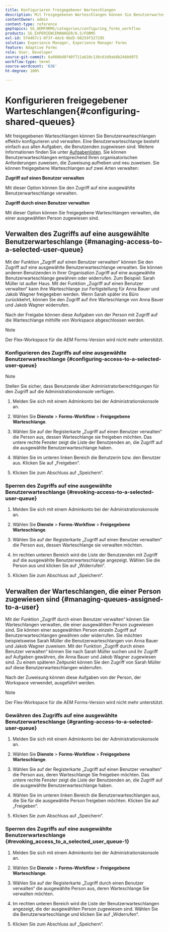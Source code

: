 ```yaml
---
title: Konfigurieren freigegebener Warteschlangen
description: Mit freigegebenen Warteschlangen können Sie Benutzerwarteschlangen effektiv konfigurieren und verwalten. Erfahren Sie, wie Sie freigegebene Warteschlangen konfigurieren.
contentOwner: admin
content-type: reference
geptopics: SG_AEMFORMS/categories/configuring_forms_workflow
products: SG_EXPERIENCEMANAGER/6.5/FORMS
exl-id: 5f4467c1-0f3f-4dc6-9bd5-98259f327295
solution: Experience Manager, Experience Manager Forms
feature: Adaptive Forms
role: User, Developer
source-git-commit: 6a9806d8f40f711a610c130c63d9ab9b2460d075
workflow-type: tm+mt
source-wordcount: '636'
ht-degree: 100%

---
```


# Konfigurieren freigegebener Warteschlangen{#configuring-shared-queues}

Mit freigegebenen Warteschlangen können Sie Benutzerwarteschlangen effektiv konfigurieren und verwalten. Eine Benutzerwarteschlange besteht einfach aus allen Aufgaben, die Benutzenden zugewiesen sind. Weitere Informationen finden Sie unter [Aufgabenlisten](https://help.adobe.com/de_DE/livecycle/11.0/WorkspaceHelp/WS92d06802c76abadb-2b6ab502126beb6ba2f-7ffc.2.html). Sie können Benutzerwarteschlangen entsprechend Ihren organisatorischen Anforderungen zuweisen, die Zuweisung aufheben und neu zuweisen. Sie können freigegebene Warteschlangen auf zwei Arten verwalten:

**Zugriff auf einen Benutzer verwalten**

Mit dieser Option können Sie den Zugriff auf eine ausgewählte Benutzerwarteschlange verwalten.

**Zugriff durch einen Benutzer verwalten**

Mit dieser Option können Sie freigegebene Warteschlangen verwalten, die einer ausgewählten Person zugewiesen sind.

## Verwalten des Zugriffs auf eine ausgewählte Benutzerwarteschlange {#managing-access-to-a-selected-user-queue}

Mit der Funktion „Zugriff auf einen Benutzer verwalten“ können Sie den Zugriff auf eine ausgewählte Benutzerwarteschlange verwalten. Sie können anderen Benutzenden in Ihrer Organisation Zugriff auf eine ausgewählte Benutzerwarteschlange gewähren oder widerrufen. Zum Beispiel: Sarah Müller ist außer Haus. Mit der Funktion „Zugriff auf einen Benutzer verwalten“ kann ihre Warteschlange zur Fertigstellung für Anna Bauer und Jakob Wagner freigegeben werden. Wenn Sarah später ins Büro zurückkehrt, können Sie den Zugriff auf ihre Warteschlange von Anna Bauer und Jakob Wagner widerrufen.

Nach der Freigabe können diese Aufgaben von der Person mit Zugriff auf die Warteschlange mithilfe von Workspace abgeschlossen werden.

>[!NOTE]
>
>Der Flex-Workspace für die AEM Forms-Version wird nicht mehr unterstützt.

### Konfigurieren des Zugriffs auf eine ausgewählte Benutzerwarteschlange {#configuring-access-to-a-selected-user-queue}

>[!NOTE]
> 
> Stellen Sie sicher, dass Benutzende über Administratorberechtigungen für den Zugriff auf die Administrationskonsole verfügen.

1. Melden Sie sich mit einem Adminkonto bei der Administrationskonsole an.
1. Wählen Sie **Dienste** > **Forms-Workflow** > **Freigegebene Warteschlange**.

1. Wählen Sie auf der Registerkarte „Zugriff auf einen Benutzer verwalten“ die Person aus, dessen Warteschlange sie freigeben möchten. Das untere rechte Fenster zeigt die Liste der Benutzenden an, die Zugriff auf die ausgewählte Benutzerwarteschlange haben.
1. Wählen Sie im unteren linken Bereich die Benutzerin bzw. den Benutzer aus. Klicken Sie auf „Freigeben“.
1. Klicken Sie zum Abschluss auf „Speichern“.

### Sperren des Zugriffs auf eine ausgewählte Benutzerwarteschlange {#revoking-access-to-a-selected-user-queue}

1. Melden Sie sich mit einem Adminkonto bei der Administrationskonsole an.
1. Wählen Sie **Dienste** > **Forms-Workflow** > **Freigegebene Warteschlange**.

1. Wählen Sie auf der Registerkarte „Zugriff auf einen Benutzer verwalten“ die Person aus, dessen Warteschlange sie verwalten möchten.
1. Im rechten unteren Bereich wird die Liste der Benutzenden mit Zugriff auf die ausgewählte Benutzerwarteschlange angezeigt. Wählen Sie die Person aus und klicken Sie auf „Widerrufen“.
1. Klicken Sie zum Abschluss auf „Speichern“.

## Verwalten der Warteschlangen, die einer Person zugewiesen sind {#managing-queues-assigned-to-a-user}

Mit der Funktion „Zugriff durch einen Benutzer verwalten“ können Sie Warteschlangen verwalten, die einer ausgewählten Person zugewiesen sind. Sie können einer ausgewählten Person einzeln Zugriff auf Benutzerwarteschlangen gewähren oder widerrufen. Sie möchten beispielsweise Sarah Müller die Benutzerwarteschlangen von Anna Bauer und Jakob Wagner zuweisen. Mit der Funktion „Zugriff durch einen Benutzer verwalten“ können Sie nach Sarah Müller suchen und ihr Zugriff auf Aufgaben gewähren, die Anna Bauer und Jakob Wagner zugewiesen sind. Zu einem späteren Zeitpunkt können Sie den Zugriff von Sarah Müller auf diese Benutzerwarteschlangen widerrufen.

Nach der Zuweisung können diese Aufgaben von der Person, der Workspace verwendet, ausgeführt werden.

>[!NOTE]
>
>Der Flex-Workspace für die AEM Forms-Version wird nicht mehr unterstützt.

### Gewähren des Zugriffs auf eine ausgewählte Benutzerwarteschlange {#granting-access-to-a-selected-user-queue}

1. Melden Sie sich mit einem Adminkonto bei der Administrationskonsole an.
1. Wählen Sie **Dienste** > **Forms-Workflow** > **Freigegebene Warteschlange**.

1. Wählen Sie auf der Registerkarte „Zugriff auf einen Benutzer verwalten“ die Person aus, deren Warteschlange Sie freigeben möchten. Das untere rechte Fenster zeigt die Liste der Benutzenden an, die Zugriff auf die ausgewählte Benutzerwarteschlange haben.
1. Wählen Sie im unteren linken Bereich die Benutzerwarteschlangen aus, die Sie für die ausgewählte Person freigeben möchten. Klicken Sie auf „Freigeben“.
1. Klicken Sie zum Abschluss auf „Speichern“.

### Sperren des Zugriffs auf eine ausgewählte Benutzerwarteschlange {#revoking_access_to_a_selected_user_queue-1}

1. Melden Sie sich mit einem Adminkonto bei der Administrationskonsole an.
1. Wählen Sie **Dienste** > **Forms-Workflow** > **Freigegebene Warteschlange**.

1. Wählen Sie auf der Registerkarte „Zugriff durch einen Benutzer verwalten“ die ausgewählte Person aus, deren Warteschlange Sie verwalten möchten.
1. Im rechten unteren Bereich wird die Liste der Benutzerwarteschlangen angezeigt, die der ausgewählten Person zugewiesen sind. Wählen Sie die Benutzerwarteschlange und klicken Sie auf „Widerrufen“.
1. Klicken Sie zum Abschluss auf „Speichern“.
